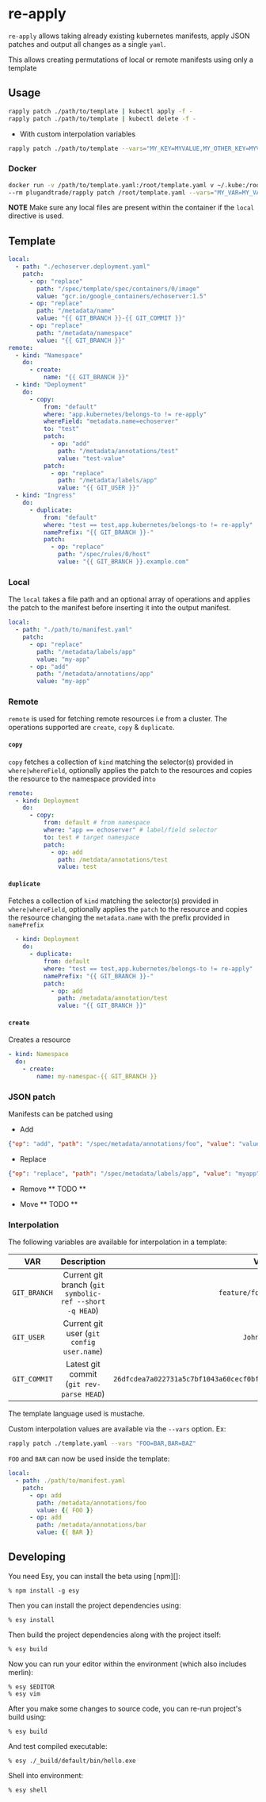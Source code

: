 # re-apply

`re-apply` allows taking already existing kubernetes manifests, apply JSON
patches and output all changes as a single `yaml`.

This allows creating permutations of local or remote manifests using only a template

## Usage

```bash
rapply patch ./path/to/template | kubectl apply -f -
rapply patch ./path/to/template | kubectl delete -f -
```

* With custom interpolation variables

```bash
rapply patch ./path/to/template --vars="MY_KEY=MYVALUE,MY_OTHER_KEY=MYVALUE"
```

### Docker

``` bash
docker run -v /path/to/template.yaml:/root/template.yaml v ~/.kube:/root/.kube
--rm plugandtrade/rapply patch /root/template.yaml --vars="MY_VAR=MY_VALUE"

```

**NOTE** Make sure any local files are present within the container if the
`local` directive is used.

## Template

```yaml
local:
  - path: "./echoserver.deployment.yaml"
    patch:
      - op: "replace"
        path: "/spec/template/spec/containers/0/image"
        value: "gcr.io/google_containers/echoserver:1.5"
      - op: "replace"
        path: "/metadata/name"
        value: "{{ GIT_BRANCH }}-{{ GIT_COMMIT }}"
      - op: "replace"
        path: "/metadata/namespace"
        value: "{{ GIT_BRANCH }}"
remote:
  - kind: "Namespace"
    do:
      - create:
          name: "{{ GIT_BRANCH }}"
  - kind: "Deployment"
    do:
      - copy:
          from: "default"
          where: "app.kubernetes/belongs-to != re-apply"
          whereField: "metadata.name=echoserver"
          to: "test"
          patch:
            - op: "add"
              path: "/metadata/annotations/test"
              value: "test-value"
          patch:
            - op: "replace"
              path: "/metadata/labels/app"
              value: "{{ GIT_USER }}"
  - kind: "Ingress"
    do:
      - duplicate:
          from: "default"
          where: "test == test,app.kubernetes/belongs-to != re-apply"
          namePrefix: "{{ GIT_BRANCH }}-"
          patch:
            - op: "replace"
              path: "/spec/rules/0/host"
              value: "{{ GIT_BRANCH }}.example.com"

```

### Local

The `local` takes a file path and an optional array of operations and applies
the patch to the manifest before inserting it into the output manifest.
``` yaml
local:
  - path: "./path/to/manifest.yaml"
    patch: 
      - op: "replace"
        path: "/metadata/labels/app"
        value: "my-app"
      - op: "add"
        path: "/metadata/annotations/app"
        value: "my-app"
```

### Remote

`remote` is used for fetching remote resources i.e from a cluster. The
operations supported are `create`, `copy` & `duplicate`. 

#### `copy`
`copy` fetches a collection of `kind` matching the selector(s) provided in
`where|whereField`, optionally applies the patch to the resources and copies the resource
to the namespace provided in`to`
```yaml
remote:
  - kind: Deployment
    do:
      - copy:
          from: default # from namespace
          where: "app == echoserver" # label/field selector
          to: test # target namespace
          patch: 
            - op: add
              path: /metdata/annotations/test
              value: test

```
#### `duplicate`
Fetches a collection of `kind` matching the selector(s) provided in `where|whereField`,
optionally applies the `patch` to the resource and copies the resource changing
the `metadata.name` with the prefix provided in `namePrefix`

``` yaml
  - kind: Deployment
    do:
      - duplicate:
          from: default
          where: "test == test,app.kubernetes/belongs-to != re-apply"
          namePrefix: "{{ GIT_BRANCH }}-"
          patch:
            - op: add
              path: /metadata/annotation/test
              value: "{{ GIT_BRANCH }}"
```
#### `create`
Creates a resource 

``` yaml
- kind: Namespace
  do:
    - create: 
        name: my-namespac-{{ GIT_BRANCH }}
```

### JSON patch

Manifests can be patched using
* Add

``` json
{"op": "add", "path": "/spec/metadata/annotations/foo", "value": "value"}
```
* Replace
``` json
{"op": "replace", "path": "/spec/metadata/labels/app", "value": "myapp"}

```
* Remove
** TODO **

* Move
** TODO **

### Interpolation

The following variables are available for interpolation in a template:

| VAR                                      | Description                                             | Value            |
| -------------                            | :-------------:                                         | -----:           |
| `GIT_BRANCH`                             | Current git branch (`git symbolic-ref --short -q HEAD`) | `feature/foobar` |
| `GIT_USER`                               | Current git user (`git config user.name`)               | `John Doe`       |
| `GIT_COMMIT`                             | Latest git commit (`git rev-parse HEAD`)                | `26dfcdea7a022731a5c7bf1043a60cecf0bfc342`          |

The template language used is mustache.

Custom interpolation values are available via the `--vars` option. Ex:

``` bash
rapply patch ./template.yaml --vars "FOO=BAR,BAR=BAZ"
```
`FOO` and `BAR` can now be used inside the template:
``` Yaml
local:
  - path: ./path/to/manifest.yaml
    patch:
      - op: add
        path: /metadata/annotations/foo
        value: {{ FOO }}
      - op: add
        path: /metadata/annotations/bar
        value: {{ BAR }}
```

## Developing

You need Esy, you can install the beta using [npm][]:

    % npm install -g esy

Then you can install the project dependencies using:

    % esy install

Then build the project dependencies along with the project itself:

    % esy build

Now you can run your editor within the environment (which also includes merlin):

    % esy $EDITOR
    % esy vim

After you make some changes to source code, you can re-run project's build
using:

    % esy build

And test compiled executable:

    % esy ./_build/default/bin/hello.exe

Shell into environment:

    % esy shell
